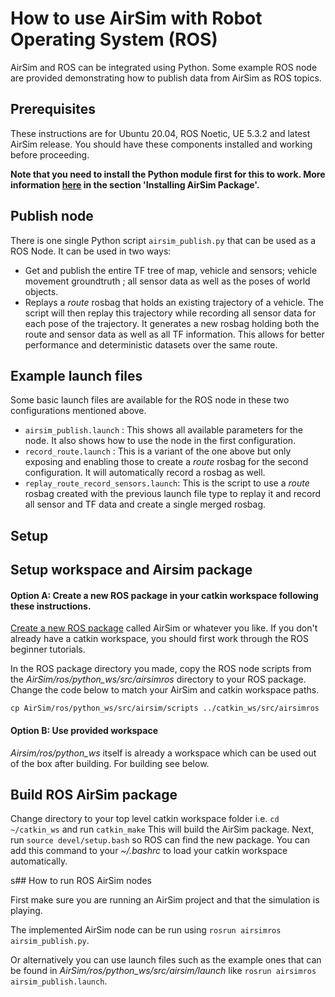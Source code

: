 # How to use AirSim with Robot Operating System (ROS)

AirSim and ROS can be integrated using Python. Some example ROS node are provided demonstrating how to publish data from AirSim as ROS topics.

## Prerequisites

These instructions are for Ubuntu 20.04, ROS Noetic, UE 5.3.2 and latest AirSim release.
You should have these components installed and working before proceeding.

**Note that you need to install the Python module first for this to work. More information [here](apis.md) in the section 'Installing AirSim Package'.**

## Publish node
There is one single Python script `airsim_publish.py` that can be used as a ROS Node. It can be used in two ways:
- Get and publish the entire TF tree of map, vehicle and sensors; vehicle movement groundtruth ; all sensor data as well as the poses of world objects. 
- Replays a _route_ rosbag that holds an existing trajectory of a vehicle. The script will then replay this trajectory while recording all sensor data for each pose of the trajectory.  It generates a new rosbag holding both the route and sensor data as well as all TF information. This allows for better performance and deterministic datasets over the same route.

## Example launch files
Some basic launch files are available for the ROS node in these two configurations mentioned above.
 - `airsim_publish.launch` : This shows all available parameters for the node. It also shows how to use the node in the first configuration.
 - `record_route.launch` : This is a variant of the one above but only exposing and enabling those to create a _route_ rosbag for the second configuration. It will automatically record a rosbag as well.
 - `replay_route_record_sensors.launch`: This is the script to use a _route_ rosbag created with the previous launch file type to replay it and record all sensor and TF data and create a single merged rosbag.

## Setup

## Setup workspace and Airsim package

#### Option A: Create a new ROS package in your catkin workspace following these instructions.  

[Create a new ROS package](http://wiki.ros.org/ROS/Tutorials/CreatingPackage) called AirSim or whatever you like.
If you don't already have a catkin workspace, you should first work through the ROS beginner tutorials.

In the ROS package directory you made, copy the ROS node scripts from the _AirSim/ros/python_ws/src/airsimros_ directory to your ROS package. Change the code below to match your AirSim and catkin workspace paths.

```
cp AirSim/ros/python_ws/src/airsim/scripts ../catkin_ws/src/airsimros
```

#### Option B: Use provided workspace
_Airsim/ros/python_ws_ itself is already a workspace which can be used out of the box after building. For building see below.

## Build ROS AirSim package

Change directory to your top level catkin workspace folder i.e. ```cd ~/catkin_ws```  and run ```catkin_make```
This will build the AirSim package.  Next, run ```source devel/setup.bash``` so ROS can find the new package.
You can add this command to your _~/.bashrc_ to load your catkin workspace automatically.

s## How to run ROS AirSim nodes

First make sure you are running an AirSim project and that the simulation is playing.

The implemented AirSim node can be run using ```rosrun airsimros airsim_publish.py```.

Or alternatively you can use launch files such as the example ones that can be found in _AirSim/ros/python_ws/src/airsim/launch_ like ```rosrun airsimros airsim_publish.launch```.
